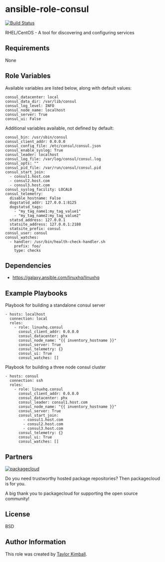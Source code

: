 # ansible-role-consul

[![Build Status](https://travis-ci.org/linuxhq/ansible-role-consul.svg?branch=master)](https://travis-ci.org/linuxhq/ansible-role-consul)

RHEL/CentOS - A tool for discovering and configuring services

## Requirements

None

## Role Variables

Available variables are listed below, along with default values:

    consul_datacenter: local
    consul_data_dir: /var/lib/consul
    consul_log_level: INFO
    consul_node_name: localhost
    consul_server: True
    consul_ui: False

Additional variables available, not defined by default:

    consul_bin: /usr/sbin/consul
    consul_client_addr: 0.0.0.0
    consul_config_file: /etc/consul/consul.json
    consul_enable_syslog: True
    consul_leader: localhost
    consul_log_file: /var/log/consul/consul.log
    consul_opts: ""
    consul_pid_file: /var/run/consul/consul.pid
    consul_start_join:
      - consul1.host.com
      - consul2.host.com
      - consul3.host.com
    consul_syslog_facility: LOCAL0
    consul_telemetry:
      disable_hostname: False
      dogstatsd_addr: 127.0.0.1:8125
      dogstatsd_tags:
        - "my_tag_name1:my_tag_value1"
        - "my_tag_name2:my_tag_value2"
      statsd_address: 127.0.0.1
      statsite_address: 127.0.0.1:2180
      statsite_prefix: consul
    consul_user: consul
    consul_watches:
      - handler: /usr/bin/health-check-handler.sh
        prefix: foo/
        type: checks

## Dependencies

 * https://galaxy.ansible.com/linuxhq/linuxhq

## Example Playbooks

Playbook for building a standalone consul server

    - hosts: localhost
      connection: local
      roles:
        - role: linuxhq.consul
          consul_client_addr: 0.0.0.0
          consul_datacenter: phx
          consul_node_name: "{{ inventory_hostname }}"
          consul_server: True
          consul_telemetry: {}
          consul_ui: True
          consul_watches: []

Playbook for building a three node consul cluster

    - hosts: consul
      connection: ssh
      roles:
        - role: linuxhq.consul
          consul_client_addr: 0.0.0.0
          consul_datacenter: phx
          consul_leader: consul1.host.com
          consul_node_name: "{{ inventory_hostname }}"
          consul_server: True
          consul_start_join:
            - consul1.host.com
            - consul2.host.com
            - consul3.host.com
          consul_telemetry: {}
          consul_ui: True
          consul_watches: []

## Partners

[![packagecloud](http://dka575ofm4ao0.cloudfront.net/pages-transactional_logos/retina/10543/gKme3F4XRaC5EyKJzKsA)](https://packagecloud.io)

Do you need trustworthy hosted package repositories?  Then packagecloud is for you.

A big thank you to packagecloud for supporting the open source community!
         
## License

BSD

## Author Information

This role was created by [Taylor Kimball](http://www.linuxhq.org).
